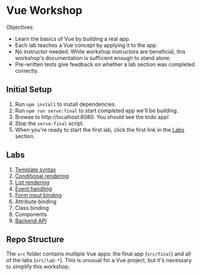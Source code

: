 # Vue Workshop

Objectives:

- Learn the basics of Vue by building a real app.
- Each lab teaches a Vue concept by applying it to the app.
- No instructor needed. While workshop instructors are beneficial, this workshop's documentation is sufficient enough to stand alone.
- Pre-written tests give feedback on whether a lab section was completed correctly.

## Initial Setup

1. Run `npm install` to install dependencies.
2. Run `npm run serve:final` to start completed app we'll be building.
3. Browse to http://localhost:8080. You should see the todo app!
4. Stop the `serve:final` script.
5. When you're ready to start the first lab, click the first link in the [Labs](#labs) section.

## Labs

1. [Template syntax](src/lab-template-syntax/README.md)
2. [Conditional rendering](src/lab-conditional-rendering/README.md)
3. [List rendering](src/lab-list-rendering/README.md)
4. [Event handling](src/lab-event-handling/README.md)
5. [Form input binding](src/lab-form-input-bindings/README.md)
6. Attribute binding
7. Class binding
8. Components
9. [Backend API](src/lab-backend-api/README.md)

## Repo Structure

The `src` folder contains multiple Vue apps: the final app (`src/final`) and all of the labs (`src/lab-*`). This is unusual for a Vue project, but it's necessary to simplify this workshop.
